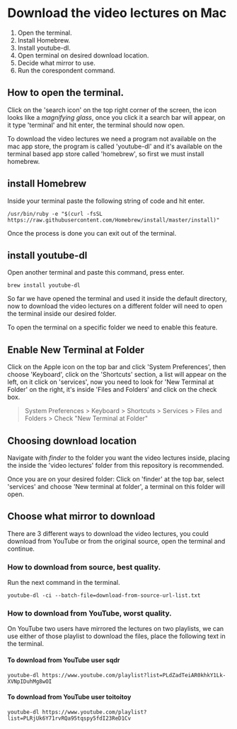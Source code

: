 # Download the video lectures on Mac

1. Open the terminal.
2. Install Homebrew.
3. Install youtube-dl.
4. Open terminal on desired download location.
5. Decide what mirror to use.
6. Run the corespondent command.


## How to open the terminal.

Click on the 'search icon' on the top right corner of the screen, the icon looks like a *magnifying glass*, once you click it a search bar will appear, on it type 'terminal' and hit enter, the terminal should now open. 

To download the video lectures we need a program not available on the mac app store, the program is called 'youtube-dl' and it's available on the terminal based app store called 'homebrew', so first we must install homebrew.

## install Homebrew

Inside your terminal paste the following string of code and hit enter.

	/usr/bin/ruby -e "$(curl -fsSL https://raw.githubusercontent.com/Homebrew/install/master/install)"

Once the process is done you can exit out of the terminal.

## install youtube-dl

Open another terminal and paste this command, press enter.

	brew install youtube-dl

So far we have opened the terminal and used it inside the default directory, now to download the video lectures on a different folder will need to open the terminal inside our desired folder.

To open the terminal on a specific folder we need to enable this feature.


## Enable New Terminal at Folder

Click on the Apple icon on the top bar and click 'System Preferences', then choose 'Keyboard', click on the 'Shortcuts' section, a list will appear on the left, on it click on 'services', now you need to look for 'New Terminal at Folder' on the right, it's inside 'Files and Folders' and click on the check box.

> System Preferences > Keyboard > Shortcuts > Services > Files and Folders > Check "New Terminal at Folder"

## Choosing download location

Navigate with *finder* to the folder you want the video lectures inside, placing the inside the 'video lectures' folder from this repository is recommended.

Once you are on your desired folder: Click on 'finder' at the top bar, select 'services' and choose 'New terminal at folder', a terminal on this folder will open.

## Choose what mirror to download

There are 3 different ways to download the video lectures, you could download from YouTube or from the original source, open the terminal and continue.

### How to download from source, best quality.

Run the next command in the terminal.

	youtube-dl -ci --batch-file=download-from-source-url-list.txt

### How to download from YouTube, worst quality.

On YouTube two users have mirrored the lectures on two playlists, we can use either of those playlist to download the files, place the following text in the terminal.


#### To download from YouTube user sqdr

	youtube-dl https://www.youtube.com/playlist?list=PLdZadTeiAR0khkY1Lk-XVNpIDuhMg8wOI

#### To download from YouTube user toitoitoy

	youtube-dl https://www.youtube.com/playlist?list=PLRjUk6Y71rvRQa95tqspy5fdI23ReD1Cv